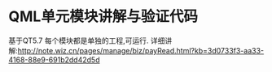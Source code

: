 # QML单元模块讲解与验证代码
基于QT5.7
每个模块都是单独的工程,可运行.
详细讲解:http://note.wiz.cn/pages/manage/biz/payRead.html?kb=3d0733f3-aa33-4168-88e9-691b2dd42d5d
